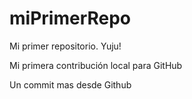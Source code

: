 # miPrimerRepo
Mi primer repositorio. Yuju!

Mi primera contribución local para GitHub

Un commit mas desde Github
